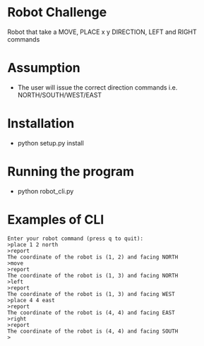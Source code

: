 # Robot Challenge
Robot that take a MOVE, PLACE x y DIRECTION, LEFT and RIGHT commands

# Assumption
  - The user will issue the correct direction commands i.e. NORTH/SOUTH/WEST/EAST

# Installation
   - python setup.py install

# Running the program
   -  python robot_cli.py
# Examples of CLI
    Enter your robot command (press q to quit):
    >place 1 2 north
    >report
    The coordinate of the robot is (1, 2) and facing NORTH
    >move
    >report
    The coordinate of the robot is (1, 3) and facing NORTH
    >left
    >report
    The coordinate of the robot is (1, 3) and facing WEST
    >place 4 4 east
    >report
    The coordinate of the robot is (4, 4) and facing EAST
    >right
    >report
    The coordinate of the robot is (4, 4) and facing SOUTH
    >